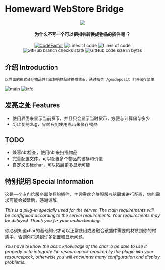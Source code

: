 # Homeward WebStore Bridge

<p align="center">
<img src = "https://user-images.githubusercontent.com/39553613/145566584-494920e6-bdac-4c23-985d-9d00187c90e1.jpg">
</p>

<h4 align="center">为什么不写一个可以把指令转换成物品的插件呢 ？</h4>


<p align="center">
<a href="https://www.codefactor.io/repository/github/caishangqi/homeward-gemdeposit"><img src="https://www.codefactor.io/repository/github/caishangqi/homeward-gemdeposit/badge" alt="CodeFactor" /></a>
<img alt="Lines of code" src="https://img.shields.io/tokei/lines/github/Caishangqi/Homeward-GemDeposit">
<img alt="Lines of code" src="https://img.shields.io/badge/paper-1.18.1-green">
<img alt="GitHub branch checks state" src="https://img.shields.io/github/checks-status/Caishangqi/Homeward-GemDeposit/master?label=build">
<img alt="GitHub code size in bytes" src="https://img.shields.io/github/languages/code-size/Caishangqi/Homeward-GemDeposit">
</p>


## 介绍 Introduction

    以界面的形式储存物品并且直接把物品转换成货币，通过指令 /gemdeposit 打开储存菜单
    

![main](https://user-images.githubusercontent.com/39553613/159148443-bba892c3-4b22-4b22-8c27-d0223242fc7f.gif)
![info](https://user-images.githubusercontent.com/39553613/159148533-9bedef73-3ea2-48f1-97bc-051378ec2d6f.png)


## 发亮之处 Features

- 使用界面来显示当前货币，并且只会显示当时货币，方便与计算储存多少
- 防止复制bug，界面只能使用点击来储存物品

## TODO

- 兼容nbt检查，使用nbt来扫描物品
- 完善配置文件，可以配置多个物品的储存和价值
- 自定义图标char，可以拓展更多显示可能

## 特别说明 Special Information

这是一个专门给服务器使用的插件，主要需求会依照服务器需求进行配置，您的需求可能会被延后，感谢谅解。

_This is a plug-in specially used for the server. The main requirements will be configured according to the server
requirements. Your requirements may be delayed. Thank you for your understanding._

你必须知道char的基础知识才可以正常使用或者融合该插件需要的材质到你的材质中，否则你将遇到许多配置和显示问题。

_You have to know the basic knowledge of the char to be able to use it properly or to integrate the resourcepack
required by the plugin into your resourcepack, otherwise you will encounter many configuration and display problems._ 
